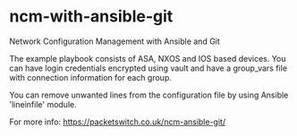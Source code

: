 # ncm-with-ansible-git

Network Configuration Management with Ansible and Git

The example playbook consists of ASA, NXOS and IOS based devices. You can have login credentials encrypted using vault and have a group_vars file with connection information for each group. 

You can remove unwanted lines from the configuration file by using Ansible 'lineinfile' module.

For more info: https://packetswitch.co.uk/ncm-ansible-git/
